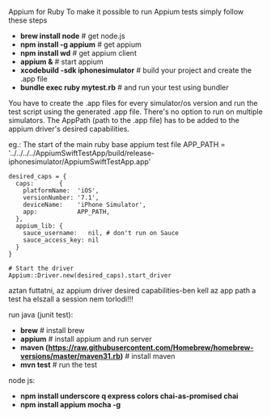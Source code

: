 Appium for Ruby
To make it possible to run Appium tests simply follow these steps
- **brew install node** # get node.js
- **npm install -g appium** # get appium
- **npm install wd** # get appium client
- **appium &** # start appium
- **xcodebuild -sdk iphonesimulator** # build your project and create the .app file
- **bundle exec ruby mytest.rb** # and run your test using bundler

You have to create the .app files for every simulator/os version and run the test script using the generated .app file. There's no option to run on multiple simulators.
The AppPath (path to the .app file) has to be added to the appium driver's desired capabilities. 

eg.:
The start of the main ruby base appium test file
    APP_PATH = '../../../../AppiumSwiftTestApp/build/release-iphonesimulator/AppiumSwiftTestApp.app'

    desired_caps = {
      caps:       {
        platformName:  'iOS',
        versionNumber: '7.1',
        deviceName:    'iPhone Simulator',
        app:           APP_PATH,
      },
      appium_lib: {
        sauce_username:   nil, # don't run on Sauce
        sauce_access_key: nil
      }
    }

    # Start the driver
    Appium::Driver.new(desired_caps).start_driver

aztan futtatni, az appium driver desired capabilities-ben kell az app path
a test ha elszall a session nem torlodi!!!

run java (junit test):
- **brew** # install brew
- **appium** # install appium and run server
- **maven (https://raw.githubusercontent.com/Homebrew/homebrew-versions/master/maven31.rb)** # install maven
- **mvn test** # run the test

node js:
- **npm install underscore q express colors chai-as-promised chai** 
- **npm install appium mocha -g** 